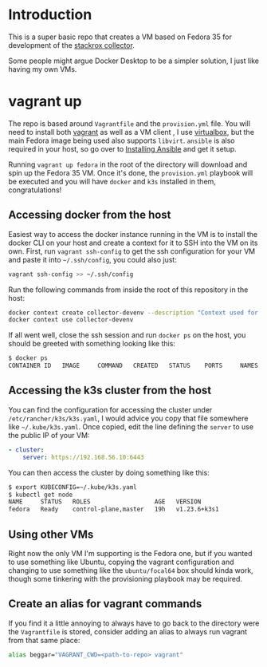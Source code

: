 # Introduction

This is a super basic repo that creates a VM based on Fedora 35 for development
of the [stackrox collector](https://github.com/stackrox/collector).

Some people might argue Docker Desktop to be a simpler solution, I just like
having my own VMs.

# vagrant up
The repo is based around `Vagrantfile` and the `provision.yml` file. You will
need to install both [vagrant](https://www.vagrantup.com/docs/installation) as
well as a VM client , I use [virtualbox](https://www.virtualbox.org/wiki/Downloads),
but the main Fedora image being used also supports `libvirt`. `ansible` is also
required in your host, so go over to [Installing Ansible](https://docs.ansible.com/ansible/latest/installation_guide/intro_installation.html)
and get it setup.

Running `vagrant up fedora` in the root of the directory will download and spin
up the Fedora 35 VM. Once it's done, the `provision.yml` playbook will be
executed and you will have `docker` and `k3s` installed in them,
congratulations!

## Accessing docker from the host
Easiest way to access the docker instance running in the VM is to install the
docker CLI on your host and create a context for it to SSH into the VM on its
own. First, run `vagrant ssh-config` to get the ssh configuration for your VM
and paste it into `~/.ssh/config`, you could also just:
```bash
vagrant ssh-config >> ~/.ssh/config
```

Run the following commands from inside the root of this repository in the host:
```bash
docker context create collector-devenv --description "Context used for collector development" --docker host=ssh://vagrant@fedora
docker context use collector-devenv
```

If all went well, close the ssh session and run `docker ps` on the host, you
should be greeted with something looking like this:
```bash
$ docker ps
CONTAINER ID   IMAGE     COMMAND   CREATED   STATUS    PORTS     NAMES
```

## Accessing the k3s cluster from the host
You can find the configuration for accessing the cluster under
`/etc/rancher/k3s/k3s.yaml`, I would advice you copy that file somewhere like
`~/.kube/k3s.yaml`. Once copied, edit the line defining the `server` to use the
public IP of your VM:
```yaml
- cluster:
    server: https://192.168.56.10:6443
```

You can then access the cluster by doing something like this:
```bash
$ export KUBECONFIG=~/.kube/k3s.yaml
$ kubectl get node
NAME     STATUS   ROLES                  AGE   VERSION
fedora   Ready    control-plane,master   19h   v1.23.6+k3s1
```

## Using other VMs
Right now the only VM I'm supporting is the Fedora one, but if you wanted to
use something like Ubuntu, copying the vagrant configuration and changing to
use something like the `ubuntu/focal64` box should kinda work, though some
tinkering with the provisioning playbook may be required.

## Create an alias for vagrant commands
If you find it a little annoying to always have to go back to the directory
were the `Vagrantfile` is stored, consider adding an alias to always run
vagrant from that same place:
```bash
alias beggar="VAGRANT_CWD=<path-to-repo> vagrant"
```

